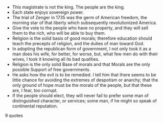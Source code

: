  - This magistrate is not the king. The people are the king.
 - Each state enjoys sovereign power.
 - The trial of Zenger in 1735 was the germ of American freedom, the morning star of that liberty which subsequently revolutionized America.
 - Give the vote to the people who have no property, and they will sell them to the rich, who will be able to buy them.
 - Religion is the solid basis of good morals; therefore education should teach the precepts of religion, and the duties of man toward God.
 - In adopting the republican form of government, I not only took it as a man does his wife, for better, for worse, but, what few men do with their wives, I took it knowing all its bad qualities.
 - Religion is the only solid Base of morals and that Morals are the only possible Support of free governments.
 - He asks how the evil is to be remedied. I tell him that there seems to be little chance for avoiding the extremes of despotism or anarchy; that the only ground of hope must be the morals of the people, but that these are, I fear, too corrupt.
 - If the people should elect, they will never fail to prefer some man of distinguished character, or services; some man, if he might so speak of continental reputation.

9 quotes